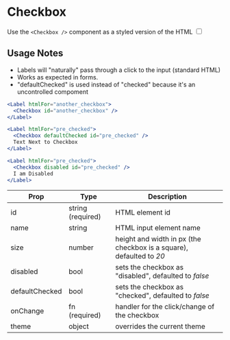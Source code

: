 # Checkbox

Use the `<Checkbox />` component as a styled version of the HTML <input type="checkbox">

## Usage Notes
* Labels will "naturally" pass through a click to the input (standard HTML)
* Works as expected in forms.
* "defaultChecked" is used instead of "checked" because it's an uncontrolled compoment

```.jsx
<Label htmlFor="another_checkbox">
  <Checkbox id="another_checkbox" />
</Label>

<Label htmlFor="pre_checked">
  <Checkbox defaultChecked id="pre_checked" />
  Text Next to Checkbox
</Label>

<Label htmlFor="pre_checked">
  <Checkbox disabled id="pre_checked" />
  I am Disabled
</Label>
```


Prop | Type | Description
---|---|---
id | string (required) | HTML element id
name | string | HTML input element name
size | number | height and width in px (the checkbox is a square), defaulted to *20*
disabled | bool | sets the checkbox as "disabled", defaulted to *false*
defaultChecked | bool | sets the checkbox as "checked", defaulted to *false*
onChange | fn (required) | handler for the click/change of the checkbox
theme | object | overrides the current theme
